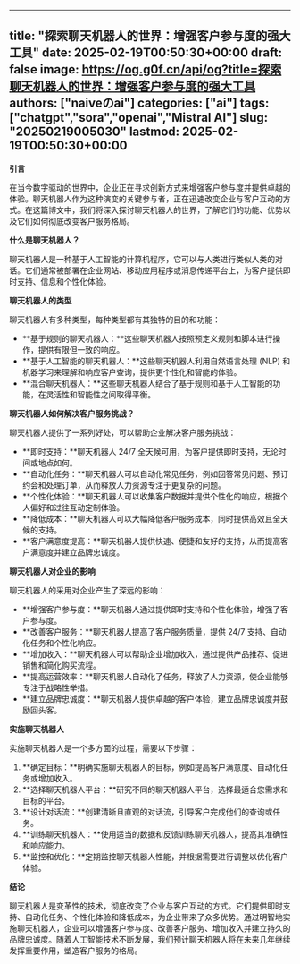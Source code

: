 
---
title: "探索聊天机器人的世界：增强客户参与度的强大工具"
date: 2025-02-19T00:50:30+00:00
draft: false
image: https://og.g0f.cn/api/og?title=探索聊天机器人的世界：增强客户参与度的强大工具
authors: ["naiveのai"]
categories: ["ai"]
tags: ["chatgpt","sora","openai","Mistral AI"]
slug: "20250219005030"
lastmod: 2025-02-19T00:50:30+00:00
---
**引言**

在当今数字驱动的世界中，企业正在寻求创新方式来增强客户参与度并提供卓越的体验。聊天机器人作为这种演变的关键参与者，正在迅速改变企业与客户互动的方式。在这篇博文中，我们将深入探讨聊天机器人的世界，了解它们的功能、优势以及它们如何彻底改变客户服务格局。

**什么是聊天机器人？**

聊天机器人是一种基于人工智能的计算机程序，它可以与人类进行类似人类的对话。它们通常被部署在企业网站、移动应用程序或消息传递平台上，为客户提供即时支持、信息和个性化体验。

**聊天机器人的类型**

聊天机器人有多种类型，每种类型都有其独特的目的和功能：

* **基于规则的聊天机器人：**这些聊天机器人按照预定义规则和脚本进行操作，提供有限但一致的响应。
* **基于人工智能的聊天机器人：**这些聊天机器人利用自然语言处理 (NLP) 和机器学习来理解和响应客户查询，提供更个性化和智能的体验。
* **混合聊天机器人：**这些聊天机器人结合了基于规则和基于人工智能的功能，在灵活性和智能性之间取得平衡。

**聊天机器人如何解决客户服务挑战？**

聊天机器人提供了一系列好处，可以帮助企业解决客户服务挑战：

* **即时支持：**聊天机器人 24/7 全天候可用，为客户提供即时支持，无论时间或地点如何。
* **自动化任务：**聊天机器人可以自动化常见任务，例如回答常见问题、预订约会和处理订单，从而释放人力资源专注于更复杂的问题。
* **个性化体验：**聊天机器人可以收集客户数据并提供个性化的响应，根据个人偏好和过往互动定制体验。
* **降低成本：**聊天机器人可以大幅降低客户服务成本，同时提供高效且全天候的支持。
* **客户满意度提高：**聊天机器人提供快速、便捷和友好的支持，从而提高客户满意度并建立品牌忠诚度。

**聊天机器人对企业的影响**

聊天机器人的采用对企业产生了深远的影响：

* **增强客户参与度：**聊天机器人通过提供即时支持和个性化体验，增强了客户参与度。
* **改善客户服务：**聊天机器人提高了客户服务质量，提供 24/7 支持、自动化任务和个性化响应。
* **增加收入：**聊天机器人可以帮助企业增加收入，通过提供产品推荐、促进销售和简化购买流程。
* **提高运营效率：**聊天机器人自动化了任务，释放了人力资源，使企业能够专注于战略性举措。
* **建立品牌忠诚度：**聊天机器人提供卓越的客户体验，建立品牌忠诚度并鼓励回头客。

**实施聊天机器人**

实施聊天机器人是一个多方面的过程，需要以下步骤：

1. **确定目标：**明确实施聊天机器人的目标，例如提高客户满意度、自动化任务或增加收入。
2. **选择聊天机器人平台：**研究不同的聊天机器人平台，选择最适合您需求和目标的平台。
3. **设计对话流：**创建清晰且直观的对话流，引导客户完成他们的查询或任务。
4. **训练聊天机器人：**使用适当的数据和反馈训练聊天机器人，提高其准确性和响应能力。
5. **监控和优化：**定期监控聊天机器人性能，并根据需要进行调整以优化客户体验。

**结论**

聊天机器人是变革性的技术，彻底改变了企业与客户互动的方式。它们提供即时支持、自动化任务、个性化体验和降低成本，为企业带来了众多优势。通过明智地实施聊天机器人，企业可以增强客户参与度、改善客户服务、增加收入并建立持久的品牌忠诚度。随着人工智能技术不断发展，我们预计聊天机器人将在未来几年继续发挥重要作用，塑造客户服务的格局。